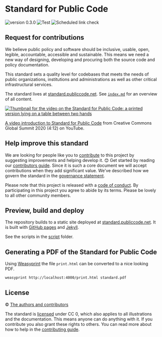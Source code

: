 # Standard for Public Code

<!-- SPDX-License-Identifier: CC0-1.0 -->
<!-- written in 2019 - 2022 by The Foundation for Public Code <info@publiccode.net> -->

![version 0.3.0](https://img.shields.io/badge/version-0.3.0-red.svg)
![Test](https://github.com/publiccodenet/standard/workflows/Test/badge.svg)
![Scheduled link check](https://github.com/publiccodenet/standard/workflows/Scheduled%20link%20check/badge.svg)

## Request for contributions

We believe public policy and software should be inclusive, usable, open, legible, accountable, accessible and sustainable. This means we need a new way of designing, developing and procuring both the source code and policy documentation.

This standard sets a quality level for codebases that meets the needs of public organizations, institutions and administrations as well as other critical infrastructural services.

The standard lives at [standard.publiccode.net](https://standard.publiccode.net/). See [`index.md`](index.md) for an overview of all content.

[![Thumbnail for the video on the Standard for Public Code: a printed version lying on a table between two hands](https://img.youtube.com/vi/QWt6vB-cipE/mqdefault.jpg)](https://www.youtube.com/watch?v=QWt6vB-cipE)

[A video introduction to Standard for Public Code](https://www.youtube.com/watch?v=QWt6vB-cipE) from Creative Commons Global Summit 2020 (4:12) on YouTube.

## Help improve this standard

We are looking for people like you to [contribute](CONTRIBUTING.md) to this project by suggesting improvements and helping develop it. 😊 Get started by reading our [contributors guide](CONTRIBUTING.md). Since it is such a core document we will accept contributions when they add significant value. We've described how we govern the standard in the [governance statement](GOVERNANCE.md).

Please note that this project is released with a [code of conduct](CODE_OF_CONDUCT.md). By participating in this project you agree to abide by its terms. Please be lovely to all other community members.

## Preview, build and deploy

The repository builds to a static site deployed at [standard.publiccode.net](https://standard.publiccode.net/). It is built with [GitHub pages](https://pages.github.com) and [Jekyll](https://jekyllrb.com/).

See the scripts in the [script](https://github.com/publiccodenet/standard/tree/main/script) folder.

## Generating a PDF of the Standard for Public Code

Using [Weasyprint](https://weasyprint.org/) the file `print.html` can be converted to a nice looking PDF.

```bash
weasyprint http://localhost:4000/print.html standard.pdf
```

## License

© [The authors and contributors](AUTHORS.md)

The standard is [licensed](LICENSE.md) under CC 0, which also applies to all illustrations and the documentation. This means anyone can do anything with it. If you contribute you also grant these rights to others. You can read more about how to help in the [contributing guide](CONTRIBUTING.md).
